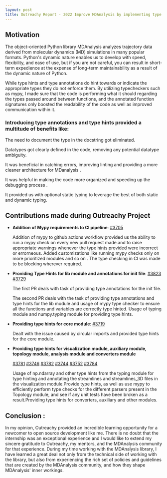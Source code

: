 ```yaml
---
layout: post
title: Outreachy Report - 2022 Improve MDAnalysis by implementing type hinting
---
```


## Motivation 

The object-oriented Python library MDAnalysis analyzes trajectory data derived from molecular dynamics (MD) simulations in many popular formats.
Python's dynamic nature enables us to develop with speed, flexibility, and ease of use, but if you are not careful, you can result in short-term expedience at the expense of long-term maintainability as a result of the dynamic nature of Python.

While type hints and type annotations do hint towards or indicate the appropriate types they do not enforce them. By utilizing typecheckers such as mypy, I made sure that the code is performing what it should regarding the types passed around between functions, and the annotated function signatures only boosted the readability of the code as well as improved communication within it.

### Introducing type annotations and type hints provided a multitude of benefits like:

The need to document the type in the docstring got eliminated.

Datatypes got clearly defined in the code, removing any potential datatype ambiguity.

It was beneficial in catching errors, improving linting and providing a more cleaner architecture for MDanalysis .

It was helpful in making the code more organized and speeding up the debugging process .

It provided us with optional static typing to leverage the best of both static and dynamic typing.

## Contributions made during Outreachy Project


* **Addition of Mypy requirements to CI pipeline**: [#3705](https://github.com/MDAnalysis/mdanalysis/pull/3705/files)

    Addition of mypy to github actions workflow provided us the ability to run a mypy check on every new pull request made and to raise appropriate warnings whenever the type hints provided were incorrect or errorneous. Added customizations like running mypy checks only on more prioritized modules and so on . The type checking in CI was made to be blocking wherever required.
    
* **Providing Type Hints for lib module and annotations for init file**: [#3823](https://github.com/MDAnalysis/mdanalysis/pull/3823/files) [#3729](https://github.com/MDAnalysis/mdanalysis/pull/3729/files)
    
    The first PR deals with task of providing type annotations for the init file.
    
    The second PR deals with the task of providing type annotations and type hints for the lib module and usage of mypy type checker to ensure all the functions and variables are correctly type hinted. Usage of typing module and numpy.typing module for providing type hints.
    
* **Providing type hints for core module**: [#3719](https://github.com/MDAnalysis/mdanalysis/pull/3719/files)
    
    Dealt with the issue caused by circular imports and provided type hints for the core module.
    
* **Providing type hints for visualization module, auxiliary module, topology module, analysis module and converters module**

    [#3781](https://github.com/MDAnalysis/mdanalysis/pull/3781)  [#3746](https://github.com/MDAnalysis/mdanalysis/pull/3746) [#3782](https://github.com/MDAnalysis/mdanalysis/pull/3782) [#3744](https://github.com/MDAnalysis/mdanalysis/pull/3774/files) [#3752](https://github.com/MDAnalysis/mdanalysis/pull/3752) [#3784](https://github.com/MDAnalysis/mdanalysis/pull/3784)
    
    Usage of np.ndarray and other type hints from the typing module for type hinting and annotating the streamlines and streamlines_3D files in the visualization module.Provide type hints, as well as use mypy to efficiently perform type checks for the different parsers present in the Topology module, and see if any unit tests have been broken as a result.Providing type hints for converters, auxiliary and other modules.
    
    
## Conclusion :
In my opinion, Outreachy provided an incredible learning opportunity for a newcomer to open source development like me. There is no doubt that the internship was an exceptional experience and I would like to extend my sincere gratitude to Outreachy, my mentors, and the MDAnalysis community for that experience. During my time working with the MDAnalysis library, I have learned a great deal not only from the technical side of working with the library, but also from experiencing the rich set of policies and guidelines that are created by the MDAnalysis community, and how they shape MDAnalysis' inner workings.
    

  









